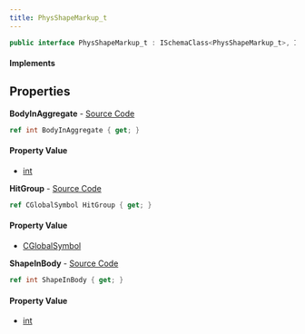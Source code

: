 ```yaml
---
title: PhysShapeMarkup_t
---
```


```csharp
public interface PhysShapeMarkup_t : ISchemaClass<PhysShapeMarkup_t>, ISchemaField, ISchemaClass, INativeHandle
```

#### Implements

## Properties

**BodyInAggregate** - [Source Code](https://github.com/swiftly-solution/swiftlys2/blob/main/managed/src/SwiftlyS2.Generated/Schemas/Interfaces/PhysShapeMarkup_t.cs#L16)

```csharp
ref int BodyInAggregate { get; }
```

#### Property Value

- [int](https://learn.microsoft.com/dotnet/api/system.int32)

**HitGroup** - [Source Code](https://github.com/swiftly-solution/swiftlys2/blob/main/managed/src/SwiftlyS2.Generated/Schemas/Interfaces/PhysShapeMarkup_t.cs#L20)

```csharp
ref CGlobalSymbol HitGroup { get; }
```

#### Property Value

- [CGlobalSymbol](/docs/api/shared/natives/cglobalsymbol)

**ShapeInBody** - [Source Code](https://github.com/swiftly-solution/swiftlys2/blob/main/managed/src/SwiftlyS2.Generated/Schemas/Interfaces/PhysShapeMarkup_t.cs#L18)

```csharp
ref int ShapeInBody { get; }
```

#### Property Value

- [int](https://learn.microsoft.com/dotnet/api/system.int32)

